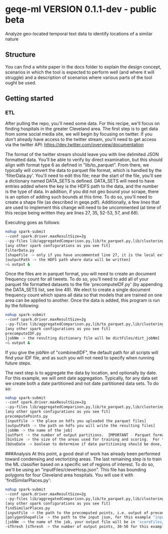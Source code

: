 # geqe-ml  VERSION 0.1.1-dev - public beta

Analyze geo-located temporal text data to identify locations of a similar nature

## Structure
You can find a white paper in the docs folder to explain the design concept,
scenarios in which the tool is expected to perform well (and where it will
struggle) and a description of scenarios where various parts of the tool
ought be used.  

## Getting started


### ETL
After pulling the repo, you'll need some data.  For this recipe, we'll focus on
finding hospitals in the greater Cleveland area.  The first step is to get data
from some social media site, we will begin by focusing on twitter. If you don't
already have access to the twitter stream, you'll need to get access via the
twitter API: https://dev.twitter.com/overview/documentation

The format of the twitter stream should leave you with line delimited JSON formatted
data.  You'll be able to verify by direct examination, but this should align with format
type 6 as defined in "lib/to_parquet".  From there, we typically will convert the data to
parquet file format, which is handled by the 'filterData.py'.  You'll need to edit this file;
near the start of the file, you'll see a dictionary named DATA_SETS is defined.  DATA_SETS will
need to have entries added where the key is the HDFS path to the data, and the number is the
type of data.  In addition, if you did not geo bound your scrape, there is an option of adding
such bounds at this time.  To do so, you'll need to create a shape file (as described in geqe.pdf).
Additionally, a few lines that are used to implement this change will need to be uncommented
(at time of this recipe being written they are lines 27, 35, 52-53, 57, and 68).

Executing goes as follows:

```bash
nohup spark-submit
--conf spark.driver.maxResultSize=2g
--py-files lib/aggregatedComparison.py,lib/to_parquet.py,lib/clustering.py,lib/shapeReader.py,lib/pointClass.py,lib/fspLib.py
[any other spark configurations as you see fit]
filterData.py
[shapeFile -> only if you have uncommented line 27, it is the local extention of the shape file]
[outputPath -> the HDFS path where data will be written]
>& output &
```

Once the files are in parquet format, you will need to create an document frequency count for all
tweets.  To do so, you'll need to add all of your parquet file formatted datasets to the file 'precomputeIDF.py'
(by appending the DATA_SETS list, see line 49).  We elect to create a single document frequency count which spans
all data so that models that are trained on one area can be applied to another.  Once the data is added, this program
is run by the following:

```bash
nohup spark-submit
--conf spark.driver.maxResultSize=2g
--py-files lib/aggregatedComparison.py,lib/to_parquet.py,lib/clustering.py,lib/shapeReader.py,lib/pointClass.py,lib/fspLib.py
[any other spark configurations as you see fit]
precomputeIDF.py
[jobNm -> the resulting dictionary file will be dictFiles/dict_jobNm]
>& output &
```

If you give the jobNm of "combinedIDF", the default path for all scripts will find your
IDF file, and as such you will not need to specify when running future steps.

The next step is to aggregate the data by location, and optionally by date.  For this
example, we will omit date aggregation.  Typically, for any data set we create both a
date partitioned and not date partitioned data sets.  To do so:
```bash
nohup spark-submit
--conf spark.driver.maxResultSize=2g
--py-files lib/aggregatedComparison.py,lib/to_parquet.py,lib/clustering.py,lib/shapeReader.py,lib/pointClass.py,lib/fspLib.py
[any other spark configurations as you see fit]
precomputePoints.py
[inputFile -> the place on hdfs you uploaded the parquet files]
[outputPath -> the path on hdfs you will write the resulting files]
[jobNm -> the name of the job]
[outPart -> the number of output partitions.  IMPORTANT - Parquet formated files perform best if they do not exceed the block size, typically 128 MB]
[binSize -> the size of the areas used for training and scoring.  For this example, 0.001 works well, but you can go larger or smaller depending on data density]
[bUseDate -> boolean to determine if date partitioning should be done, for this example, False]
```

###Analysis
At this point, a good deal of work has already been performed toward condensing and vectorizing areas.
The last remaining step is to train the ML classifier based on a specific set of regions of interest.
To do so, we'll be using an "inputFiles/cleveHosp.json".  This file has bounding polygons for four
Cleveland area hospitals.  You will use it with 'findSimilarPlaces.py':

```bash
nohup spark-submit
--conf spark.driver.maxResultSize=2g
--py-files lib/aggregatedComparison.py,lib/to_parquet.py,lib/clustering.py,lib/shapeReader.py,lib/pointClass.py,lib/fspLib.py
[any other spark configurations as you see fit]
findSimilarPlaces.py
[inputFile -> the path to the precomputed points, i.e. output of precomputePoints.py]
[polygonShapeFile -> the path to the input json, for this example "inputFiles/cleveHosp.json"]
[jobNm -> the name of the job, your output file will be in 'scoreFiles/jobNm']
-sThresh [sThresh -> the number of output points, 30-50 for this example]
```
